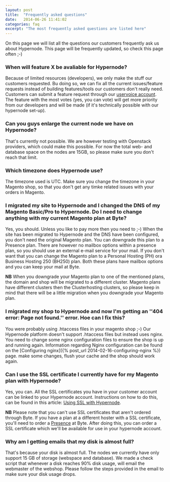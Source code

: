 ```yaml
---
layout: post
title:  "Frequently asked questions"
date:   2014-06-26 11:41:02
categories: faq
excerpt: "The most frequently asked questions are listed here"
---
```


On this page we will list all the questions our customers frequently ask us about Hypernode. This page will be frequently updated, so check this page often ;-)

### When will feature X be avaliable for Hypernode?

Because of limited resources (developers), we only make the stuff our customers requested. Bu doing so, we can fix all the current issues/feature requests instead of building features/tools 
our customers don't really need. Customers can submit a feature request through our [uservoice account]({https://hypernode.uservoice.com}). The feature with the most votes (yes, you can vote) will
get more priority from our developers and will be made (if it's technically possible with our hypernode set-up). 

### Can you guys enlarge the current node we have on Hypernode?

That's currently not possible. We are however testing with Openstack providers, which could make this possible. For now the total web- and database space on the nodes are 15GB, so please make sure
you don't reach that limit. 

### Which timezone does Hypernode use?

The timezone used is UTC. Make sure you change the timezone in your Magento shop, so that you don't get any timke related issues with your orders in Magento.

### I migrated my site to Hypernode and I changed the DNS of my Magento Basic/Pro to Hypernode. Do I need to change anything with my current Magento plan at Byte?

Yes, you should. Unless you like to pay more then you need to ;-) When the site has been migrated to Hypernode and the DNS have been configured, you don't need the original Magento plan.
You can downgrade this plan to a Presence plan. There are however no mailbox options within a presence plan, so you should use an external e-mail service for your mail. If you don't want 
that you can change the Magento plan to a Personal Hosting (PH) ora Business Hosting 250 (BH250) plan. Both these plans have mailbox options and you can keep your mail at Byte. 

**NB** When you downgrade your Magento plan to one of the mentioned plans, the domain and shop will be migrated to a different cluster. Magento plans have different clusters then the Clusterhosting 
clusters, so please keep in mind that there will be a little migration when you downgrade your Magento plan.

### I migrated my shop to Hypernode and now I'm getting an ''404 error: Page not found.'' error. Hoe can I fix this?

You were probably using .htaccess files in your magento shop ;-) Our Hypernode platform doesn't support .htaccess files but instead uses nginx. You need to change some nginx configuration files to ensure 
the shop is up and running again. Information regarding Nginx configuration can be found on the [Configuring nginx]({% post_url 2014-02-16-configuring-nginx %}) page. make some changes, flush your cache 
and the shop should work again.

### Can I use the SSL certificate I currently have for my Magento plan with Hypernode?

Yes, you can. All the SSL certificates you have in your customer account can be linked to your Hypernode account. Instructions on how to do this, can be found in this article: 
[Using SSL with Hypernode]({http://support.hypernode.com/using-ssl-with-hypernode.html}). 

**NB** Please note that you can't use SSL certificates that aren't ordered through Byte. If you have a plan at a different hoster with a SSL certificate, you'll need to order
 a [Presence]({http://www.byte.nl/producten/hosting-add-ons/presence-losse-domeinnamen}) at Byte. After doing this, you can order a SSL certificate which we'll be available for use in your hypernode account. 

### Why am I getting emails that my disk is almost full?

That's because your disk is almost full. The nodes we currently have only support 15 GB of storage (webspace and database). We made a check script that whenever a disk reaches 90% disk usage, will email 
the webmaster of the webshop. Please follow the steps provided in the email to make sure your disk usage drops.
  
